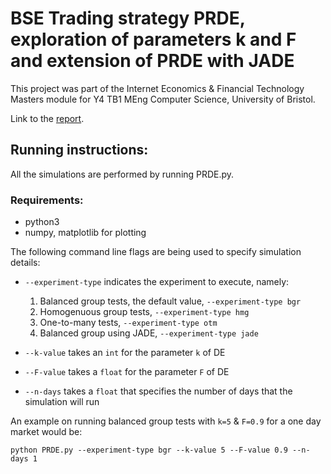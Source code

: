 # BSE Trading strategy PRDE, exploration of parameters k and F and extension of PRDE with JADE

This project was part of the Internet Economics & Financial Technology Masters module for Y4 TB1 MEng Computer Science, University of Bristol.

Link to the [report](ieft_report_fz19792.pdf).

## Running instructions:

All the simulations are performed by running PRDE.py. 
### Requirements: 
- python3
- numpy, matplotlib for plotting

The following command line flags are being used to specify simulation details:
- `--experiment-type` indicates the experiment to execute, namely:
  1. Balanced group tests, the default value, `--experiment-type bgr`
  2. Homogenuous group tests, `--experiment-type hmg`
  3. One-to-many tests, `--experiment-type otm`
  4. Balanced group using JADE, `--experiment-type jade`
  
- `--k-value` takes an `int` for the parameter `k` of DE
- `--F-value` takes a `float` for the parameter `F` of DE
- `--n-days` takes a `float` that specifies the number of days that the simulation will run

An example on running balanced group tests with `k=5` & `F=0.9` for a one day market would be:

`python PRDE.py --experiment-type bgr --k-value 5 --F-value 0.9 --n-days 1`
